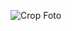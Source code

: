 
![Crop Foto](https://github.com/Fancyyy21/profilepribadi-maulana/assets/98022263/e729fc6f-e143-4715-bd2c-ec55c201cf62)


